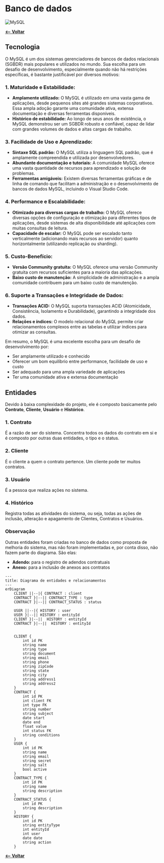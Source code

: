 # Banco de dados

![MySQL](https://img.shields.io/badge/mysql-4479A1.svg?style=for-the-badge&logo=mysql&logoColor=white)

[**<-- Voltar**](arquitetura.md)

## Tecnologia

O MySQL é um dos sistemas gerenciadores de bancos de dados relacionais (SGBDR) mais populares e utilizados no mundo. Sua escolha para um desafio de desenvolvimento, especialmente quando não há restrições específicas, é bastante justificável por diversos motivos:

### 1. Maturidade e Estabilidade:

- **Amplamente utilizado:** O MySQL é utilizado em uma vasta gama de aplicações, desde pequenos sites até grandes sistemas corporativos. Essa ampla adoção garante uma comunidade ativa, extensa documentação e diversas ferramentas disponíveis.
- **Histórico de estabilidade:** Ao longo de seus anos de existência, o MySQL demonstrou ser um SGBDR robusto e confiável, capaz de lidar com grandes volumes de dados e altas cargas de trabalho.

### 3. Facilidade de Uso e Aprendizado:

- **Sintaxe SQL padrão:** O MySQL utiliza a linguagem SQL padrão, que é amplamente compreendida e utilizada por desenvolvedores.
- **Abundante documentação e tutoriais:** A comunidade MySQL oferece uma vasta quantidade de recursos para aprendizado e solução de problemas.
- **Ferramentas amigáveis:** Existem diversas ferramentas gráficas e de linha de comando que facilitam a administração e o desenvolvimento de bancos de dados MySQL, incluindo o Visual Studio Code.

### 4. Performance e Escalabilidade:

- **Otimizado para diversas cargas de trabalho:** O MySQL oferece diversas opções de configuração e otimização para diferentes tipos de aplicações, desde sistemas de alta disponibilidade até aplicações com muitas consultas de leitura.
- **Capacidade de escalar:** O MySQL pode ser escalado tanto verticalmente (adicionando mais recursos ao servidor) quanto horizontalmente (utilizando replicação ou sharding).

### 5. Custo-Benefício:

- **Versão Community gratuita:** O MySQL oferece uma versão Community gratuita com recursos suficientes para a maioria das aplicações.
- **Baixo custo de manutenção:** A simplicidade de administração e a ampla comunidade contribuem para um baixo custo de manutenção.

### 6. Suporte a Transações e Integridade de Dados:

- **Transações ACID:** O MySQL suporta transações ACID (Atomicidade, Consistência, Isolamento e Durabilidade), garantindo a integridade dos dados.   
- **Relações e índices:** O modelo relacional do MySQL permite criar relacionamentos complexos entre as tabelas e utilizar índices para otimizar as consultas.

Em resumo, o MySQL é uma excelente escolha para um desafio de desenvolvimento por:

* Ser amplamente utilizado e conhecido
* Oferecer um bom equilíbrio entre performance, facilidade de uso e custo
* Ser adequado para uma ampla variedade de aplicações
* Ter uma comunidade ativa e extensa documentação

## Entidades

Devido à baixa complexidade do projeto, ele é composto basicamente pelo **Contrato**, **Cliente**, **Usuário** e **Histórico**.

### 1. Contrato
É a razão de ser do sistema. Concentra todos os dados do contrato em si e é composto por outras duas entidades, o tipo e o status.

### 2. Cliente
É o cliente a quem o contrato pertence. Um cliente pode ter muitos contratos.

### 3. Usuário
É a pessoa que realiza ações no sistema.

### 4. Histórico
Registra todas as atividades do sistema, ou seja, todas as ações de inclusão, alteração e apagamento de Clientes, Contratos e Usuários.

### Observação
Outras entidades foram criadas no banco de dados como proposta de melhoria do sistema, mas não foram implementadas e, por conta disso, não fazem parte do diagrama. São elas:

- **Adendo:** para o registro de adendos contratuais
- **Anexo:** para a inclusão de anexos aos contratos

```mermaid
---
title: Diagrama de entidades e relacionamentos
---
erDiagram
    CLIENT ||--|{ CONTRACT : client
    CONTRACT }|--|| CONTRACT_TYPE : type
    CONTRACT }|--|| CONTRACT_STATUS : status

    USER ||--|{ HISTORY : user
    USER }|--|| HISTORY : entityId
    CLIENT }|--||  HISTORY : entityId
    CONTRACT }|--||  HISTORY : entityId


    CLIENT {
        int id PK
        string name
        string type
        string document
        string email
        string phone
        string zipCode
        string state
        string city
        string address1
        string address2
    }
    CONTRACT {
        int id PK
        int client FK
        int type FK
        string number
        string subject
        date start
        date end
        float value
        int status FK
        string conditions
    }
    USER {
        int id PK
        string name
        string email
        string secret
        string salt
        bool active
    }
    CONTRACT_TYPE {
        int id PK
        string name
        string description
    }
    CONTRACT_STATUS {
        int id PK
        string description
    }
    HISTORY {
        int id PK
        string entityType
        int entityId
        int user
        date date
        string action
    }
```


[**<-- Voltar**](arquitetura.md)
